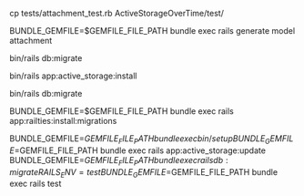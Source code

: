 cp tests/attachment_test.rb ActiveStorageOverTime/test/

BUNDLE_GEMFILE=$GEMFILE_FILE_PATH bundle exec rails generate model attachment

bin/rails db:migrate

bin/rails app:active_storage:install

bin/rails db:migrate

BUNDLE_GEMFILE=$GEMFILE_FILE_PATH bundle exec rails app:railties:install:migrations

BUNDLE_GEMFILE=$GEMFILE_FILE_PATH bundle exec bin/setup
BUNDLE_GEMFILE=$GEMFILE_FILE_PATH bundle exec rails app:active_storage:update
BUNDLE_GEMFILE=$GEMFILE_FILE_PATH bundle exec rails db:migrate RAILS_ENV=test
BUNDLE_GEMFILE=$GEMFILE_FILE_PATH bundle exec rails test



